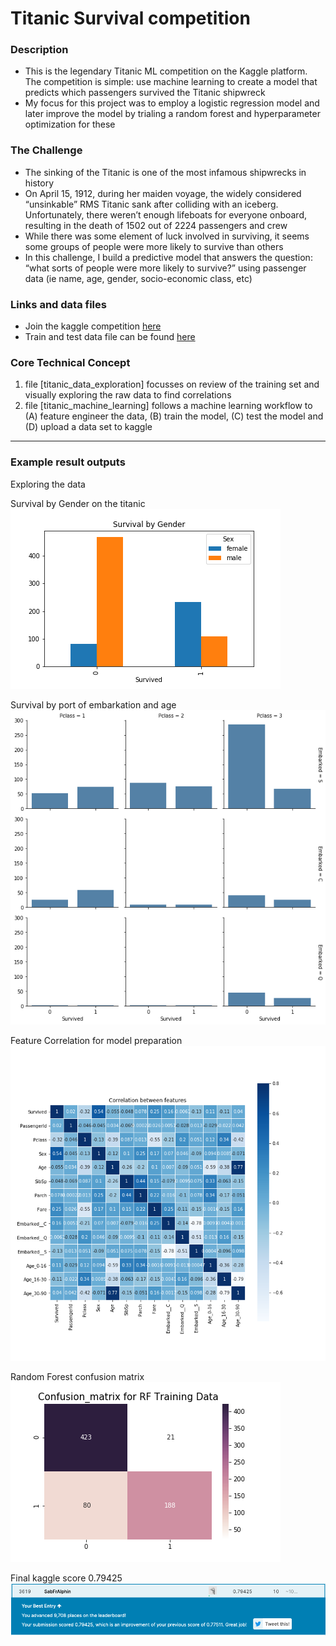 # Titanic Survival competition

### Description
- This is the legendary Titanic ML competition on the Kaggle platform. The competition is simple: use machine learning to create a model that predicts which passengers survived the Titanic shipwreck
- My focus for this project was to employ a logistic regression model and later improve the model by trialing a random forest and hyperparameter optimization for these

### The Challenge
- The sinking of the Titanic is one of the most infamous shipwrecks in history
- On April 15, 1912, during her maiden voyage, the widely considered “unsinkable” RMS Titanic sank after colliding with an iceberg. Unfortunately, there weren’t enough lifeboats for everyone onboard, resulting in the death of 1502 out of 2224 passengers and crew
- While there was some element of luck involved in surviving, it seems some groups of people were more likely to survive than others
- In this challenge, I build a predictive model that answers the question: “what sorts of people were more likely to survive?” using passenger data (ie name, age, gender, socio-economic class, etc)

### Links and data files
- Join the kaggle competition [here](https://www.kaggle.com/c/titanic)
- Train and test data file can be found [here](https://www.kaggle.com/c/titanic/data)

### Core Technical Concept
1. file [titanic_data_exploration] focusses on review of the training set and visually exploring the raw data to find correlations
2. file [titanic_machine_learning] follows a machine learning workflow to
(A) feature engineer the data, (B) train the model, (C) test the model and (D) upload a data set to kaggle

____________

### Example result outputs
Exploring the data

Survival by Gender on the titanic
![Survival by Gender on the titanic](plots/Sur_sex.png)

Survival by port of embarkation and age
![Survival by port of embarkation and age](plots/Sur_port_Age.png)

Feature Correlation for model preparation
![Feature Correlation for model preparation](plots/feature_corr.png)

Random Forest confusion matrix
![Random Forest confusion matrix](plots/RF_confusion.png)

Final kaggle score 0.79425
![Final kaggle score](plots/Screenshot_kaggle.png)
